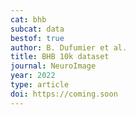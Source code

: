 ```yaml
---
cat: bhb
subcat: data
bestof: true
author: B. Dufumier et al.
title: BHB 10k dataset
journal: NeuroImage
year: 2022
type: article
doi: https://coming.soon
---
```

